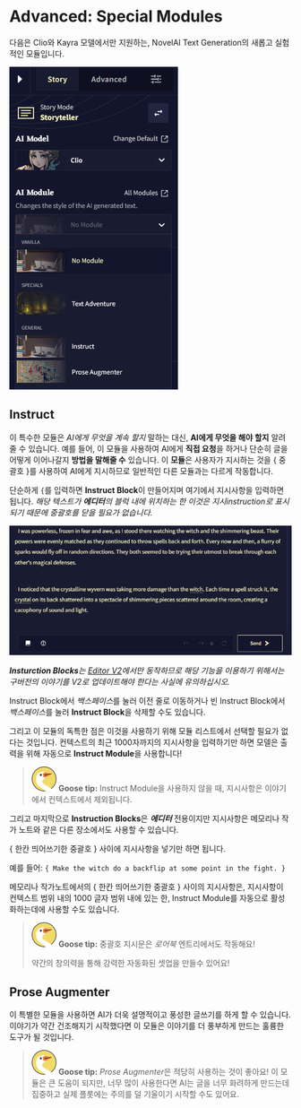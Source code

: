 # Advanced: Special Modules

다음은 Clio와 Kayra 모델에서만 지원하는, NovelAI Text Generation의 새롭고 실험적인 모듈입니다.

<img src="./specialmodules.png">


## Instruct

이 특수한 모듈은 *AI에게 무엇을 계속 할지* 말하는 대신, **AI에게 무엇을 해야 할지** 알려줄 수 있습니다. 예를 들어, 이 모듈을 사용하여 AI에게 **직접 요청**을 하거나 단순히 글을 어떻게 이어나갈지 **방법을 말해줄 수** 있습니다. 이 **모듈**은 사용자가 지시하는 것을 { 중괄호 }를 사용하여 AI에게 지시하므로 일반적인 다른 모듈과는 다르게 작동합니다.

단순하게 `{`를 입력하면 **Instruct Block**이 만들어지며 여기에서 지시사항을 입력하면 됩니다. *해당 텍스트가 **에디터**의 블럭 내에 위치하는 한 이것은 지시instruction로 표시되기 때문에 중괄호를 닫을 필요가 없습니다.*

<p align="center"><img src="./instructgalena.gif"></p>

***Insturction Blocks**는 [Editor V2](./editor.md#editor-v2)에서만 동작하므로 해당 기능을 이용하기 위해서는 구버전의 이야기를 V2로 업데이트해야 한다는 사실에 유의하십시오.*

Instruct Block에서 *백스페이스*를 눌러 이전 줄로 이동하거나 빈 Instruct Block에서 *백스페이스*를 눌러 **Instruct Block**을 삭제할 수도 있습니다.

그리고 이 모듈의 독특한 점은 이것을 사용하기 위해 모듈 리스트에서 선택할 필요가 없다는 것입니다. 컨텍스트의 최근 1000자까지의 지시사항을 입력하기만 하면 모델은 출력을 위해 자동으로 **Instruct Module**을 사용합니다!

> ![](./goose.png) **Goose tip:**
Instruct Module을 사용하지 않을 때, 지시사항은 이야기에서 컨텍스트에서 제외됩니다.

그리고 마지막으로 **Instruction Blocks**은 ***에디터*** 전용이지만 지시사항은 메모리나 작가 노트와 같은 다른 장소에서도 사용할 수 있습니다.

{ 한칸 띄어쓰기한 중괄호 } 사이에 지시사항을 넣기만 하면 됩니다.

예를 들어: `{ Make the witch do a backflip at some point in the fight. }`

메모리나 작가노트에서의 { 한칸 띄어쓰기한 중괄호 } 사이의 지시사항은, 지시사항이 컨텍스트 범위 내의 1000 글자 범위 내에 있는 한, Instruct Module를 자동으로 활성화하는데에 사용할 수도 있습니다.

> ![](./goose.png) **Goose tip:**
중괄호 지시문은 *로어북* 엔트리에서도 작동해요!
>
> 약간의 창의력을 통해 강력한 자동화된 셋업을 만들수 있어요!

## Prose Augmenter

이 특별한 모듈을 사용하면 AI가 더욱 설명적이고 풍성한 글쓰기를 하게 할 수 있습니다. 이야기가 약간 건조해지기 시작했다면 이 모듈은 이야기를 더 풍부하게 만드는 훌륭한 도구가 될 것입니다.

> ![](./goose.png) **Goose tip:**
*Prose Augmenter*은 적당히 사용하는 것이 좋아요! 이 모듈은 큰 도움이 되지만, 너무 많이 사용한다면 AI는 글을 너무 화려하게 만드는데 집중하고 실제 플롯에는 주의를 덜 기울이기 시작할 수도 있어요.
